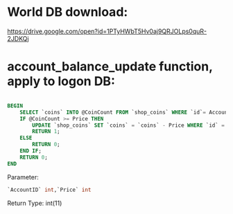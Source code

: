 
# World DB download: 

https://drive.google.com/open?id=1PTyHWbT5Hv0aj9QRJOLps0quR-2JDKQj

# account_balance_update function, apply to logon DB:

```sql

BEGIN
    SELECT `coins` INTO @CoinCount FROM `shop_coins` WHERE `id`= AccountID FOR UPDATE;
    IF @CoinCount >= Price THEN
        UPDATE `shop_coins` SET `coins` = `coins` - Price WHERE `id` = AccountID;
        RETURN 1;
    ELSE
        RETURN 0;
    END IF;
	RETURN 0;
END
```

Parameter: 
```sql
`AccountID` int,`Price` int
```
Return Type: int(11)


